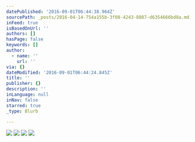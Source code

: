 ```yaml
---
datePublished: '2016-09-01T06:44:38.964Z'
sourcePath: _posts/2016-04-14-754a155b-3f08-4243-8887-d6354666bd8a.md
inFeed: true
isBasedOnUrl: ''
authors: []
hasPage: false
keywords: []
author:
  - name: ''
    url: ''
via: {}
dateModified: '2016-09-01T06:44:24.845Z'
title: ''
publisher: {}
description: ''
inLanguage: null
inNav: false
starred: true
_type: Blurb

---
```

![](https://s3-us-west-2.amazonaws.com/the-grid-img/p/4b56f49699b9a6ccafeb87911df1761d94505476.png)
![](https://s3-us-west-2.amazonaws.com/the-grid-img/p/7964b0077d49ec01b0f161cdbe2d3d2953f72367.png)
![](https://s3-us-west-2.amazonaws.com/the-grid-img/p/d8480e090b20efcdc9e47b65f930c1b829679563.png)
![](https://s3-us-west-2.amazonaws.com/the-grid-img/p/87d5adb171d6002e8d0bf0f2c3a953f0f6830b6e.png)